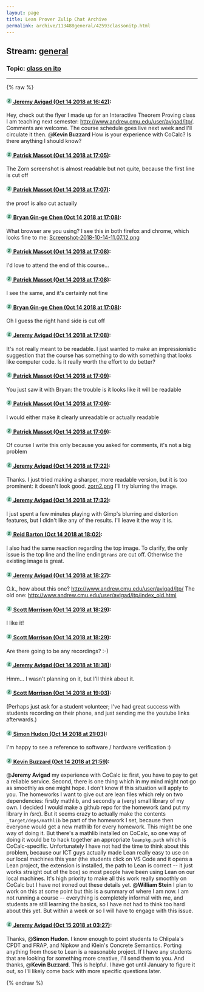 ```yaml
---
layout: page
title: Lean Prover Zulip Chat Archive 
permalink: archive/113488general/42593classonitp.html
---
```


## Stream: [general](index.html)
### Topic: [class on itp](42593classonitp.html)

---


{% raw %}
#### [![Click to go to Zulip](../../assets/img/zulip2.png) Jeremy Avigad (Oct 14 2018 at 16:42)](https://leanprover.zulipchat.com/#narrow/stream/113488-general/topic/class%20on%20itp/near/135780395):
Hey, check out the flyer I made up for an Interactive Theorem Proving class I am teaching next semester: http://www.andrew.cmu.edu/user/avigad/itp/. Comments are welcome. The course schedule goes live next week and I'll circulate it then. 
@**Kevin Buzzard** How is your experience with CoCalc? Is there anything I should know?

#### [![Click to go to Zulip](../../assets/img/zulip2.png) Patrick Massot (Oct 14 2018 at 17:05)](https://leanprover.zulipchat.com/#narrow/stream/113488-general/topic/class%20on%20itp/near/135781210):
The Zorn screenshot is almost readable but not quite, because the first line is cut off

#### [![Click to go to Zulip](../../assets/img/zulip2.png) Patrick Massot (Oct 14 2018 at 17:07)](https://leanprover.zulipchat.com/#narrow/stream/113488-general/topic/class%20on%20itp/near/135781274):
the proof is also cut actually

#### [![Click to go to Zulip](../../assets/img/zulip2.png) Bryan Gin-ge Chen (Oct 14 2018 at 17:08)](https://leanprover.zulipchat.com/#narrow/stream/113488-general/topic/class%20on%20itp/near/135781325):
What browser are you using? I see this in both firefox and chrome, which looks fine to me: [Screenshot-2018-10-14-11.07.12.png](/user_uploads/3121/qUmEAQu8WxeoOmIqMhdxjB-a/Screenshot-2018-10-14-11.07.12.png)

#### [![Click to go to Zulip](../../assets/img/zulip2.png) Patrick Massot (Oct 14 2018 at 17:08)](https://leanprover.zulipchat.com/#narrow/stream/113488-general/topic/class%20on%20itp/near/135781326):
I'd love to attend the end of this course...

#### [![Click to go to Zulip](../../assets/img/zulip2.png) Patrick Massot (Oct 14 2018 at 17:08)](https://leanprover.zulipchat.com/#narrow/stream/113488-general/topic/class%20on%20itp/near/135781330):
I see the same, and it's certainly not fine

#### [![Click to go to Zulip](../../assets/img/zulip2.png) Bryan Gin-ge Chen (Oct 14 2018 at 17:08)](https://leanprover.zulipchat.com/#narrow/stream/113488-general/topic/class%20on%20itp/near/135781331):
Oh I guess the right hand side is cut off

#### [![Click to go to Zulip](../../assets/img/zulip2.png) Jeremy Avigad (Oct 14 2018 at 17:08)](https://leanprover.zulipchat.com/#narrow/stream/113488-general/topic/class%20on%20itp/near/135781332):
It's not really meant to be readable. I just wanted to make an impressionistic suggestion that the course has something to do with something that looks like computer code. Is it really worth the effort to do better?

#### [![Click to go to Zulip](../../assets/img/zulip2.png) Patrick Massot (Oct 14 2018 at 17:09)](https://leanprover.zulipchat.com/#narrow/stream/113488-general/topic/class%20on%20itp/near/135781344):
You just saw it with Bryan: the trouble is it looks like it will be readable

#### [![Click to go to Zulip](../../assets/img/zulip2.png) Patrick Massot (Oct 14 2018 at 17:09)](https://leanprover.zulipchat.com/#narrow/stream/113488-general/topic/class%20on%20itp/near/135781349):
I would either make it clearly unreadable or actually readable

#### [![Click to go to Zulip](../../assets/img/zulip2.png) Patrick Massot (Oct 14 2018 at 17:09)](https://leanprover.zulipchat.com/#narrow/stream/113488-general/topic/class%20on%20itp/near/135781357):
Of course I write this only because you asked for comments, it's not a big problem

#### [![Click to go to Zulip](../../assets/img/zulip2.png) Jeremy Avigad (Oct 14 2018 at 17:22)](https://leanprover.zulipchat.com/#narrow/stream/113488-general/topic/class%20on%20itp/near/135781821):
Thanks. I just tried making a sharper, more readable version, but it is too prominent: it doesn't look good. [zorn2.png](/user_uploads/3121/TAsDhESuzhUUcdTEDlvSMFqY/zorn2.png)
I'll try blurring the image.

#### [![Click to go to Zulip](../../assets/img/zulip2.png) Jeremy Avigad (Oct 14 2018 at 17:32)](https://leanprover.zulipchat.com/#narrow/stream/113488-general/topic/class%20on%20itp/near/135782106):
I just spent a few minutes playing with Gimp's blurring and distortion features, but I didn't like any of the results. I'll leave it the way it is.

#### [![Click to go to Zulip](../../assets/img/zulip2.png) Reid Barton (Oct 14 2018 at 18:02)](https://leanprover.zulipchat.com/#narrow/stream/113488-general/topic/class%20on%20itp/near/135783162):
I also had the same reaction regarding the top image. To clarify, the only issue is the top line and the line ending`trans` are cut off. Otherwise the existing image is great.

#### [![Click to go to Zulip](../../assets/img/zulip2.png) Jeremy Avigad (Oct 14 2018 at 18:27)](https://leanprover.zulipchat.com/#narrow/stream/113488-general/topic/class%20on%20itp/near/135784010):
O.k., how about this one? http://www.andrew.cmu.edu/user/avigad/itp/
The old one: http://www.andrew.cmu.edu/user/avigad/itp/index_old.html

#### [![Click to go to Zulip](../../assets/img/zulip2.png) Scott Morrison (Oct 14 2018 at 18:29)](https://leanprover.zulipchat.com/#narrow/stream/113488-general/topic/class%20on%20itp/near/135784058):
I like it!

#### [![Click to go to Zulip](../../assets/img/zulip2.png) Scott Morrison (Oct 14 2018 at 18:29)](https://leanprover.zulipchat.com/#narrow/stream/113488-general/topic/class%20on%20itp/near/135784062):
Are there going to be any recordings? :-)

#### [![Click to go to Zulip](../../assets/img/zulip2.png) Jeremy Avigad (Oct 14 2018 at 18:38)](https://leanprover.zulipchat.com/#narrow/stream/113488-general/topic/class%20on%20itp/near/135784377):
Hmm... I wasn't planning on it, but I'll think about it.

#### [![Click to go to Zulip](../../assets/img/zulip2.png) Scott Morrison (Oct 14 2018 at 19:03)](https://leanprover.zulipchat.com/#narrow/stream/113488-general/topic/class%20on%20itp/near/135785333):
(Perhaps just ask for a student volunteer; I've had great success with students recording on their phone, and just sending me the youtube links afterwards.)

#### [![Click to go to Zulip](../../assets/img/zulip2.png) Simon Hudon (Oct 14 2018 at 21:03)](https://leanprover.zulipchat.com/#narrow/stream/113488-general/topic/class%20on%20itp/near/135789315):
I'm happy to see a reference to software / hardware verification :)

#### [![Click to go to Zulip](../../assets/img/zulip2.png) Kevin Buzzard (Oct 14 2018 at 21:59)](https://leanprover.zulipchat.com/#narrow/stream/113488-general/topic/class%20on%20itp/near/135791165):
@**Jeremy Avigad** my experience with CoCalc is: first, you have to pay to get a reliable service. Second, there is one thing which in my mind might not go as smoothly as one might hope. I don't know if this situation will apply to you. The homeworks I want to give out are lean files which rely on two dependencies: firstly mathlib, and secondly a (very) small library of my own. I decided I would make a github repo for the homework (and put my library in /src). But it seems crazy to actually make the contents `_target/deps/mathlib` be part of the homework I set, because then everyone would get a new mathlib for every homework. This might be one way of doing it. But there's a mathlib installed on CoCalc, so one way of doing it would be to hack together an appropriate `leanpkg.path` which is CoCalc-specific. Unfortunately I have not had the time to think about this problem, because our ICT guys actually made Lean really easy to use on our local machines this year (the students click on VS Code and it opens a Lean project, the extension is installed, the path to Lean is correct -- it just works straight out of the box) so most people have been using Lean on our local machines. It's high priority to make all this work really smoothly on CoCalc but I have not ironed out these details yet. @**William Stein** I plan to work on this at some point but this is a summary of where I am now. I am not running a course -- everything is completely informal with me, and students are still learning the basics, so I have not had to think too hard about this yet. But within a week or so I will have to engage with this issue.

#### [![Click to go to Zulip](../../assets/img/zulip2.png) Jeremy Avigad (Oct 15 2018 at 03:27)](https://leanprover.zulipchat.com/#narrow/stream/113488-general/topic/class%20on%20itp/near/135801160):
Thanks, @**Simon Hudon**. I know enough to point students to Chlipala's CPDT and FRAP, and Nipkow and Klein's Concrete Semantics. Porting anything from those to Lean is a reasonable project. If I have any students that are looking for something more creative, I'll send them to you.
And thanks, @**Kevin Buzzard**. This is helpful. I have got until January to figure it out, so I'll likely come back with more specific questions later.


{% endraw %}
